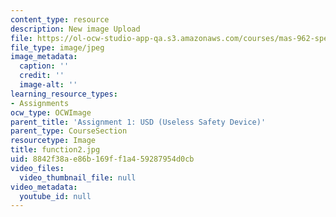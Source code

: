 ```yaml
---
content_type: resource
description: New image Upload
file: https://ol-ocw-studio-app-qa.s3.amazonaws.com/courses/mas-962-special-topics-new-textiles-spring-2010/8842f38ae86b169ff1a459287954d0cb_function2.jpg
file_type: image/jpeg
image_metadata:
  caption: ''
  credit: ''
  image-alt: ''
learning_resource_types:
- Assignments
ocw_type: OCWImage
parent_title: 'Assignment 1: USD (Useless Safety Device)'
parent_type: CourseSection
resourcetype: Image
title: function2.jpg
uid: 8842f38a-e86b-169f-f1a4-59287954d0cb
video_files:
  video_thumbnail_file: null
video_metadata:
  youtube_id: null
---
```

